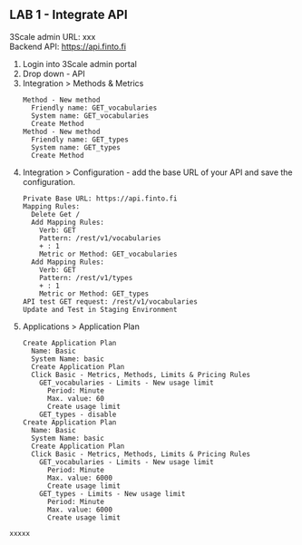 
## LAB 1 - Integrate API

3Scale admin URL: xxx  
Backend API: https://api.finto.fi  
  
1. Login into 3Scale admin portal
2. Drop down - API
3. Integration > Methods & Metrics 
   ```
   Method - New method  
     Friendly name: GET_vocabularies  
     System name: GET_vocabularies  
     Create Method  
   Method - New method  
     Friendly name: GET_types  
     System name: GET_types  
     Create Method  
   ```
4. Integration > Configuration - add the base URL of your API and save the configuration.
   ```
   Private Base URL: https://api.finto.fi
   Mapping Rules:
     Delete Get /
     Add Mapping Rules:
       Verb: GET
       Pattern: /rest/v1/vocabularies
       + : 1
       Metric or Method: GET_vocabularies
     Add Mapping Rules:
       Verb: GET
       Pattern: /rest/v1/types
       + : 1
       Metric or Method: GET_types
   API test GET request: /rest/v1/vocabularies
   Update and Test in Staging Environment
   ```
5. Applications > Application Plan
   ```
   Create Application Plan
     Name: Basic
     System Name: basic
     Create Application Plan
     Click Basic - Metrics, Methods, Limits & Pricing Rules 
       GET_vocabularies - Limits - New usage limit
         Period: Minute
         Max. value: 60
         Create usage limit
       GET_types - disable
   Create Application Plan
     Name: Basic
     System Name: basic
     Create Application Plan
     Click Basic - Metrics, Methods, Limits & Pricing Rules 
       GET_vocabularies - Limits - New usage limit
         Period: Minute
         Max. value: 6000
         Create usage limit
       GET_types - Limits - New usage limit
         Period: Minute
         Max. value: 6000
         Create usage limit
    ```
       

```
xxxxx
```
